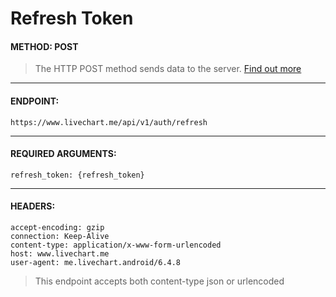 # Refresh Token

#### METHOD: POST
> The HTTP POST method sends data to the server. [Find out more](https://developer.mozilla.org/en-US/docs/Web/HTTP/Methods/POST)

___

#### ENDPOINT:
` https://www.livechart.me/api/v1/auth/refresh `

___

#### REQUIRED ARGUMENTS:
```http
refresh_token: {refresh_token}
```

___

#### HEADERS:
```http
accept-encoding: gzip
connection: Keep-Alive
content-type: application/x-www-form-urlencoded
host: www.livechart.me
user-agent: me.livechart.android/6.4.8
```
> This endpoint accepts both content-type json or urlencoded
